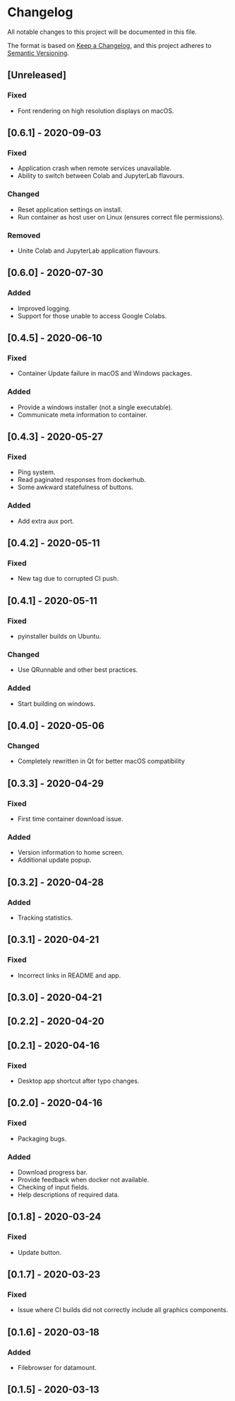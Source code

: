 # Changelog
All notable changes to this project will be documented in this file.

The format is based on [Keep a Changelog](https://keepachangelog.com/en/1.0.0/),
and this project adheres to [Semantic Versioning](https://semver.org/spec/v2.0.0.html).

## [Unreleased]
### Fixed
- Font rendering on high resolution displays on macOS.

## [0.6.1] - 2020-09-03
### Fixed
 - Application crash when remote services unavailable.
 - Ability to switch between Colab and JupyterLab flavours.
### Changed
 - Reset application settings on install.
 - Run container as host user on Linux (ensures correct file permissions).
### Removed
 - Unite Colab and JupyterLab application flavours.

## [0.6.0] - 2020-07-30
### Added
 - Improved logging.
 - Support for those unable to access Google Colabs.

## [0.4.5] - 2020-06-10
### Fixed
 - Container Update failure in macOS and Windows packages.
### Added
 - Provide a windows installer (not a single executable).
 - Communicate meta information to container.

## [0.4.3] - 2020-05-27
### Fixed
 - Ping system.
 - Read paginated responses from dockerhub.
 - Some awkward statefulness of buttons.
### Added
 - Add extra aux port.

## [0.4.2] - 2020-05-11
### Fixed
 - New tag due to corrupted CI push.

## [0.4.1] - 2020-05-11
### Fixed
 - pyinstaller builds on Ubuntu.
### Changed
 - Use QRunnable and other best practices.
### Added
 - Start building on windows.

## [0.4.0] - 2020-05-06
### Changed
 - Completely rewritten in Qt for better macOS compatibility

## [0.3.3] - 2020-04-29
### Fixed
 - First time container download issue.
### Added
 - Version information to home screen.
 - Additional update popup.

## [0.3.2] - 2020-04-28
### Added
 - Tracking statistics.

## [0.3.1] - 2020-04-21
### Fixed
 - Incorrect links in README and app.

## [0.3.0] - 2020-04-21

## [0.2.2] - 2020-04-20

## [0.2.1] - 2020-04-16
### Fixed
 - Desktop app shortcut after typo changes.

## [0.2.0] - 2020-04-16
### Fixed
 - Packaging bugs.
### Added
 - Download progress bar.
 - Provide feedback when docker not available.
 - Checking of input fields.
 - Help descriptions of required data.

## [0.1.8] - 2020-03-24
### Fixed
 - Update button.

## [0.1.7] - 2020-03-23
### Fixed
 - Issue where CI builds did not correctly include all graphics components.

## [0.1.6] - 2020-03-18
### Added
 - Filebrowser for datamount.

## [0.1.5] - 2020-03-13
